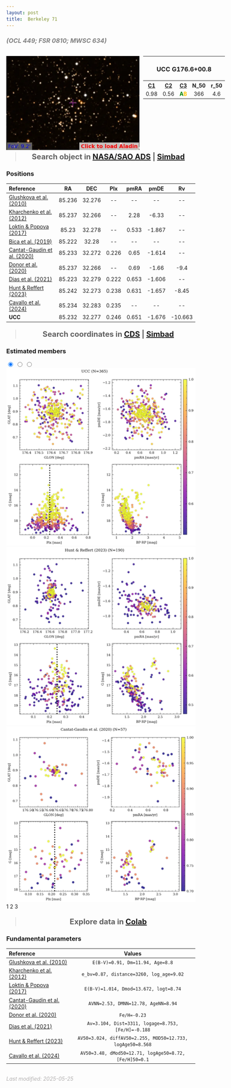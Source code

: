 ```yaml
---
layout: post
title:  Berkeley 71
---
```

<h3><span style="color: #808080;"><i>(OCL 449; FSR 0810; MWSC 634)</i></span></h3><div style="display: flex; justify-content: space-between; width:720px;height:250px">
<div style="text-align: center;">

<!-- Static image + data attributes for FOV and target -->
<img id="aladin_img"
     data-umami-event="aladin_load"
     src="https://raw.githubusercontent.com/ucc23/Q2P/main/plots/berkeley71_aladin.webp"
     alt="Click to load Aladin Lite" 
     style="width:355px;height:250px; cursor: pointer;"
     data-fov="0.153" 
     data-target="85.232 32.277"/>
<!-- Div to contain Aladin Lite viewer -->
<div id="aladin-lite-div" style="width:355px;height:250px;display:none;"></div>
<!-- Aladin Lite script (will be loaded after the image is clicked) -->
<script src="{{ site.baseurl }}/scripts/aladin_load.js"></script>

</div>
<!-- Left block -->

<table style="text-align: center; width:355px;height:250px;">
  <!-- Row 1 (title) -->
  <tr>
    <td colspan="5"><h3>UCC G176.6+00.8</h3></td>
  </tr>
  <!-- Row 2 -->
  <tr>
    <th><a href="https://ucc.ar/faq#what-are-the-c1-c2-and-c3-parameters" title="Photometric class">C1</a></th>
    <th><a href="https://ucc.ar/faq#what-are-the-c1-c2-and-c3-parameters" title="Density class">C2</a></th>
    <th><a href="https://ucc.ar/faq#what-are-the-c1-c2-and-c3-parameters" title="Combined class">C3</a></th>
    <th><div title="Stars with membership probability >50%">N_50</div></th>
    <th><div title="Radius that contains half the members [arcmin]">r_50</div></th>
  </tr>
  <!-- Row 3 -->
  <tr>
    <td>0.98</td>
    <td>0.56</td>
    <td><span style="color: green; font-weight: bold;">A</span><span style="color: #FFC300; font-weight: bold;">B</span></td>
    <td>366</td>
    <td>4.6</td>
  </tr>
</table>
</div>

> <p style="text-align:center; font-weight: bold; font-size:20px">Search object in <a data-umami-event="nasa_search" href="https://ui.adsabs.harvard.edu/search/q=%20collection%3Aastronomy%20body%3A%22Berkeley%2071%22&sort=date%20desc%2C%20bibcode%20desc&p_=0" target="_blank">NASA/SAO ADS</a> | <a data-umami-event="simbad_search" href="https://simbad.cds.unistra.fr/simbad/sim-id-refs?Ident=berkeley71" target="_blank">Simbad</a></p>


### Positions

| Reference    | RA    | DEC   | Plx  | pmRA  | pmDE   |  Rv  |
| :---         | :---: | :---: | :---: | :---: | :---: | :---: |
|[Glushkova et al. (2010)](https://ui.adsabs.harvard.edu/abs/2010AstL...36...75G) | 85.236 | 32.276 | -- | -- | -- | -- |
|[Kharchenko et al. (2012)](https://ui.adsabs.harvard.edu/abs/2012A%26A...543A.156K) | 85.237 | 32.266 | -- | 2.28 | -6.33 | -- |
|[Loktin & Popova (2017)](https://ui.adsabs.harvard.edu/abs/2017AstBu..72..257L) | 85.23 | 32.278 | -- | 0.533 | -1.867 | -- |
|[Bica et al. (2019)](https://ui.adsabs.harvard.edu/abs/2019AJ....157...12B) | 85.222 | 32.28 | -- | -- | -- | -- |
|[Cantat-Gaudin et al. (2020)](https://ui.adsabs.harvard.edu/abs/2020A%26A...640A...1C) | 85.233 | 32.272 | 0.226 | 0.65 | -1.614 | -- |
|[Donor et al. (2020)](https://ui.adsabs.harvard.edu/abs/2020AJ....159..199D) | 85.237 | 32.266 | -- | 0.69 | -1.66 | -9.4 |
|[Dias et al. (2021)](https://ui.adsabs.harvard.edu/abs/2021MNRAS.504..356D) | 85.223 | 32.279 | 0.222 | 0.653 | -1.606 | -- |
|[Hunt & Reffert (2023)](https://ui.adsabs.harvard.edu/abs/2023A%26A...673A.114H) | 85.242 | 32.273 | 0.238 | 0.631 | -1.657 | -8.45 |
|[Cavallo et al. (2024)](https://ui.adsabs.harvard.edu/abs/2024AJ....167...12C) | 85.234 | 32.283 | 0.235 | -- | -- | -- |
| **UCC** |85.232 | 32.277 | 0.246 | 0.651 | -1.676 | -10.663 |

> <p style="text-align:center; font-weight: bold; font-size:20px">Search coordinates in <a data-umami-event="cds_coord_search" href="https://cdsportal.u-strasbg.fr/?target=85.232,+32.277" target="_blank">CDS</a> | <a data-umami-event="simbad_coord_search" href="https://simbad.cds.unistra.fr/mobile/object_list.html?coord=85.232%2032.277&output=json&radius=5&userEntry=berkeley71" target="_blank">Simbad</a></p>

### Estimated members

<div class="carousel">
<input type="radio" name="radio-btn" id="slide1" checked>
<input type="radio" name="radio-btn" id="slide2">
<input type="radio" name="radio-btn" id="slide3">
<div class="slides">
<div class="slide">
<a href="https://raw.githubusercontent.com/ucc23/Q2P/main/plots/berkeley71.webp" target="_blank">
<img src="https://raw.githubusercontent.com/ucc23/Q2P/main/plots/berkeley71.webp" alt="Berkeley 71 UCC">
</a>
</div>
<div class="slide">
<a href="https://raw.githubusercontent.com/ucc23/Q2P/main/plots/berkeley71_HUNT23.webp" target="_blank">
<img src="https://raw.githubusercontent.com/ucc23/Q2P/main/plots/berkeley71_HUNT23.webp" alt="Berkeley 71 HUNT23">
</a>
</div>
<div class="slide">
<a href="https://raw.githubusercontent.com/ucc23/Q2P/main/plots/berkeley71_CANTAT20.webp" target="_blank">
<img src="https://raw.githubusercontent.com/ucc23/Q2P/main/plots/berkeley71_CANTAT20.webp" alt="Berkeley 71 CANTAT20">
</a>
</div>
</div>
<div class="indicators">
<label for="slide1">1</label>
<label for="slide2">2</label>
<label for="slide3">3</label>
</div>
</div>


> <p style="text-align:center; font-weight: bold; font-size:20px">Explore data in <a data-umami-event="colab" href="https://colab.research.google.com/github/ucc23/ucc/blob/main/assets/notebook.ipynb" target="_blank">Colab</a></p>


### Fundamental parameters

| Reference |  Values |
| :---         |     :---:      |
| [Glushkova et al. (2010)](https://ui.adsabs.harvard.edu/abs/2010AstL...36...75G) | `E(B-V)=0.91, Dm=11.94, Age=8.8` |
| [Kharchenko et al. (2012)](https://ui.adsabs.harvard.edu/abs/2012A%26A...543A.156K) | `e_bv=0.87, distance=3260, log_age=9.02` |
| [Loktin & Popova (2017)](https://ui.adsabs.harvard.edu/abs/2017AstBu..72..257L) | `E(B-V)=1.014, Dmod=13.672, logt=8.74` |
| [Cantat-Gaudin et al. (2020)](https://ui.adsabs.harvard.edu/abs/2020A%26A...640A...1C) | `AVNN=2.53, DMNN=12.78, AgeNN=8.94` |
| [Donor et al. (2020)](https://ui.adsabs.harvard.edu/abs/2020AJ....159..199D) | `Fe/H=-0.23` |
| [Dias et al. (2021)](https://ui.adsabs.harvard.edu/abs/2021MNRAS.504..356D) | `Av=3.104, Dist=3311, logage=8.753, [Fe/H]=-0.188` |
| [Hunt & Reffert (2023)](https://ui.adsabs.harvard.edu/abs/2023A%26A...673A.114H) | `AV50=3.024, diffAV50=2.255, MOD50=12.733, logAge50=8.568` |
| [Cavallo et al. (2024)](https://ui.adsabs.harvard.edu/abs/2024AJ....167...12C) | `AV50=3.48, dMod50=12.71, logAge50=8.72, [Fe/H]50=0.1` |

<br>
<font color="b3b1b1"><i>Last modified: 2025-05-25</i></font>
